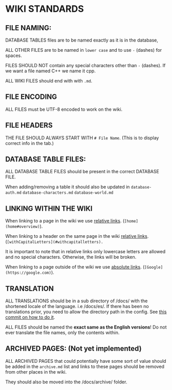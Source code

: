 # WIKI STANDARDS

## FILE NAMING:

DATABASE TABLES files are to be named exactly as it is in the database,

ALL OTHER FILES are to be named in `lower case` and to use `-` (dashes) for spaces.

FILES SHOULD NOT contain any special characters other than `-` (dashes). If we want a file named C++ we name it cpp.

ALL WIKI FILES should end with with `.md`.

## FILE ENCODING

ALL FILES must be UTF-8 encoded to work on the wiki.

## FILE HEADERS

THE FILE  SHOULD ALWAYS START WITH `# File Name`. (This is to display correct info in the tab.)

## DATABASE TABLE FILES:

ALL DATABASE TABLE FILES should be present in the correct DATABASE FILE.

When adding/removing a table it should also be updated in `database-auth.md` `database-characters.md` `database-world.md`

## LINKING WITHIN THE WIKI

When linking to a page in the wiki we use [relative links](https://semify.com/?Relative-Link&AID=1373#:~:text=For%20example%2C%20a%20relative%20link%20would%20only%20include%20/images%20/puppies.gif%20in%20the%20a%20href%20tag.). (`[home](home#overview)`).

When linking to a header on the same page in the wiki [relative links](https://semify.com/?Relative-Link&AID=1373#:~:text=For%20example%2C%20a%20relative%20link%20would%20only%20include%20/images%20/puppies.gif%20in%20the%20a%20href%20tag.). (`[withCapitalLetters](#withcapitalletters).`

It is important to note that in relative links only lowercase letters are allowed and no special characters. Otherwise, the links will be broken.

When linking to a page outside of the wiki we use [absolute links](https://semify.com/?Relative-Link&AID=1373#:~:text=An%20absolute%20link%2C%20on%20the%20other%20hand%2C%20would%20include%20https%3A//%20www.%20example.com/%20image/%20puppies.gif%20in%20it.). (`[Google](https://google.com)`).

## TRANSLATION

ALL TRANSLATIONS should be in a sub directory of /docs/ with the shortened locale of the language. i.e /docs/es/. If there has been no translations prior, you need to allow the directory path in the config. See [this commit on how to do it](https://github.com/azerothcore/wiki/commit/8b897c3384298674e82108357ee5e655f788229f).

ALL FILES should be named the **exact same as the English versions**! Do not ever translate the file names, only the contents within.

## ARCHIVED PAGES: (Not yet implemented)

ALL ARCHIVED PAGES that could potentially have some sort of value should be added in the `archive.md` list and links to these pages should be removed from other places in the wiki.

They should also be moved into the /docs/archive/ folder.

